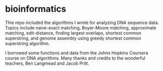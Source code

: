 # bioinformatics
Thie repo included the algorithms I wrote for analyzing DNA sequence data.
Topics include naive-exact matching, Boyer-Moore matching, approximate matching, edit-distance, finding largest overlaps, shortest common superstring, and genome assembly using greedy shortest common superstring algorithm.

I borrowed some functions and data from the Johns Hopkins Coursera course on DNA algorithms. Many thanks and credits to the wonderful teachers, Ben Langmead and Jacob Pritt.
